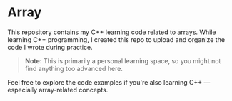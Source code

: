 

# Array

This repository contains my C++ learning code related to arrays.
While learning C++ programming, I created this repo to upload and organize the code I wrote during practice.

> **Note:** This is primarily a personal learning space, so you might not find anything too advanced here.

Feel free to explore the code examples if you're also learning C++ — especially array-related concepts.


